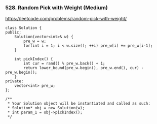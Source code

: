 ### 528. Random Pick with Weight (Medium)

https://leetcode.com/problems/random-pick-with-weight/

```
class Solution {
public:
    Solution(vector<int>& w) {
        pre_w = w;
        for(int i = 1; i < w.size(); ++i) pre_w[i] += pre_w[i-1];
    }
    
    int pickIndex() {
        int cur = rand() % pre_w.back() + 1;
        return lower_bound(pre_w.begin(), pre_w.end(), cur) - pre_w.begin();
    }
private:
    vector<int> pre_w;
};

/**
 * Your Solution object will be instantiated and called as such:
 * Solution* obj = new Solution(w);
 * int param_1 = obj->pickIndex();
 */
```
